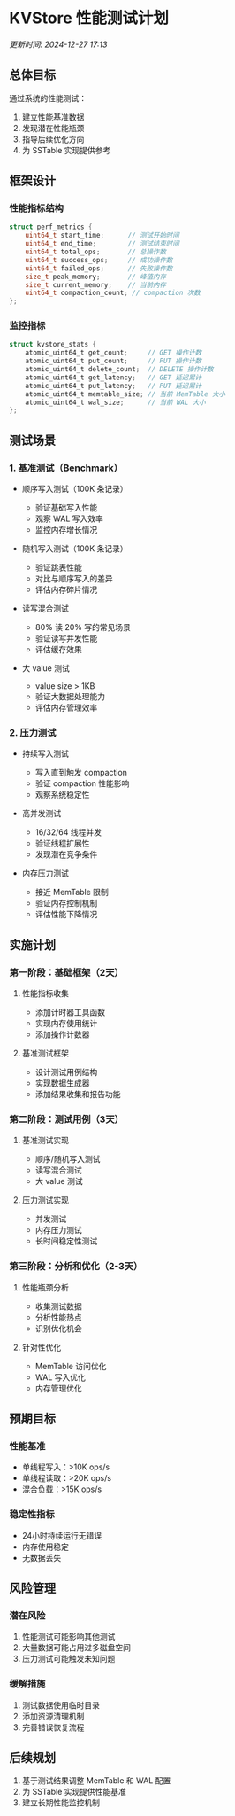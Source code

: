 # KVStore 性能测试计划

*更新时间: 2024-12-27 17:13*

## 总体目标

通过系统的性能测试：
1. 建立性能基准数据
2. 发现潜在性能瓶颈
3. 指导后续优化方向
4. 为 SSTable 实现提供参考

## 框架设计

### 性能指标结构
```c
struct perf_metrics {
    uint64_t start_time;      // 测试开始时间
    uint64_t end_time;        // 测试结束时间
    uint64_t total_ops;       // 总操作数
    uint64_t success_ops;     // 成功操作数
    uint64_t failed_ops;      // 失败操作数
    size_t peak_memory;       // 峰值内存
    size_t current_memory;    // 当前内存
    uint64_t compaction_count; // compaction 次数
};
```

### 监控指标
```c
struct kvstore_stats {
    atomic_uint64_t get_count;     // GET 操作计数
    atomic_uint64_t put_count;     // PUT 操作计数
    atomic_uint64_t delete_count;  // DELETE 操作计数
    atomic_uint64_t get_latency;   // GET 延迟累计
    atomic_uint64_t put_latency;   // PUT 延迟累计
    atomic_uint64_t memtable_size; // 当前 MemTable 大小
    atomic_uint64_t wal_size;      // 当前 WAL 大小
};
```

## 测试场景

### 1. 基准测试（Benchmark）
- 顺序写入测试（100K 条记录）
  * 验证基础写入性能
  * 观察 WAL 写入效率
  * 监控内存增长情况

- 随机写入测试（100K 条记录）
  * 验证跳表性能
  * 对比与顺序写入的差异
  * 评估内存碎片情况

- 读写混合测试
  * 80% 读 20% 写的常见场景
  * 验证读写并发性能
  * 评估缓存效果

- 大 value 测试
  * value size > 1KB
  * 验证大数据处理能力
  * 评估内存管理效率

### 2. 压力测试
- 持续写入测试
  * 写入直到触发 compaction
  * 验证 compaction 性能影响
  * 观察系统稳定性

- 高并发测试
  * 16/32/64 线程并发
  * 验证线程扩展性
  * 发现潜在竞争条件

- 内存压力测试
  * 接近 MemTable 限制
  * 验证内存控制机制
  * 评估性能下降情况

## 实施计划

### 第一阶段：基础框架（2天）
1. 性能指标收集
   - 添加计时器工具函数
   - 实现内存使用统计
   - 添加操作计数器

2. 基准测试框架
   - 设计测试用例结构
   - 实现数据生成器
   - 添加结果收集和报告功能

### 第二阶段：测试用例（3天）
1. 基准测试实现
   - 顺序/随机写入测试
   - 读写混合测试
   - 大 value 测试

2. 压力测试实现
   - 并发测试
   - 内存压力测试
   - 长时间稳定性测试

### 第三阶段：分析和优化（2-3天）
1. 性能瓶颈分析
   - 收集测试数据
   - 分析性能热点
   - 识别优化机会

2. 针对性优化
   - MemTable 访问优化
   - WAL 写入优化
   - 内存管理优化

## 预期目标

### 性能基准
- 单线程写入：>10K ops/s
- 单线程读取：>20K ops/s
- 混合负载：>15K ops/s

### 稳定性指标
- 24小时持续运行无错误
- 内存使用稳定
- 无数据丢失

## 风险管理

### 潜在风险
1. 性能测试可能影响其他测试
2. 大量数据可能占用过多磁盘空间
3. 压力测试可能触发未知问题

### 缓解措施
1. 测试数据使用临时目录
2. 添加资源清理机制
3. 完善错误恢复流程

## 后续规划

1. 基于测试结果调整 MemTable 和 WAL 配置
2. 为 SSTable 实现提供性能基准
3. 建立长期性能监控机制
